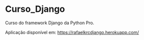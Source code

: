 # Curso_Django
Curso do framework Django da Python Pro.

Aplicação disponível em: https://rafaelkrcdjango.herokuapp.com/
